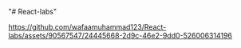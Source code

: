 "# React-labs" 


https://github.com/wafaamuhammad123/React-labs/assets/90567547/24445668-2d9c-46e2-9dd0-526006314196

